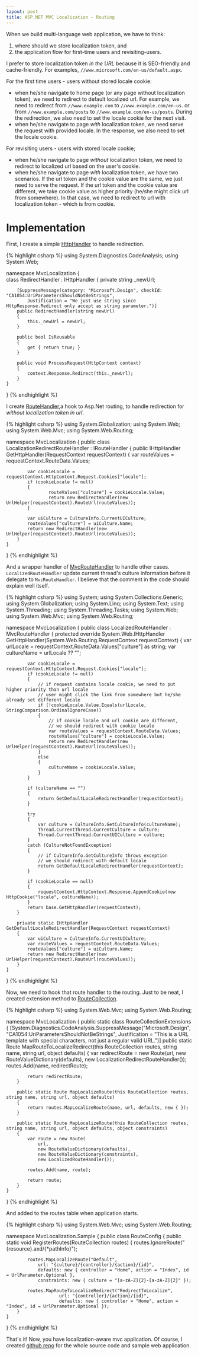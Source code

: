 ```yaml
---
layout: post
title: ASP.NET MVC Localization - Routing
---
```


When we build multi-language web application, we have to think:

1. where should we store localization token, and
2. the application flow for first-time users and revisiting-users.

I prefer to store localization token _in the URL_ because it is SEO-friendly and cache-friendly. For examples, `//www.microsoft.com/en-us/default.aspx`.

For the first time users - users without stored locale cookie:

- when he/she navigate to home page (or any page without localization token), we need to redirect to default localized url. For example, we need to redirect from `//www.example.com` to `//www.example.com/en-us`. or from `//www.example.com/posts` to `//www.example.com/en-us/posts`. During the redirection, we also need to set the locale cookie for the next visit.
- when he/she navigate to page _with_ localization token, we need serve the request with provided locale. In the response, we also need to set the locale cookie.

For revisiting users - users with stored locale cookie;

- when he/she navigate to page _without_ localization token, we need to redirect to localized url based on the user's cookie.
- when he/she navigate to page _with_ localization token, we have two scenarios. If the url token and the cookie value are the same, we just need to serve the request. If the url token and the cookie value are different, we take cookie value as higher priority (he/she might click url from somewhere). In that case, we need to redirect to url with localization token - which is from cookie.

# Implementation

First, I create a simple [HttpHandler][] to handle redirection.

{% highlight csharp %}
using System.Diagnostics.CodeAnalysis;
using System.Web;

namespace MvcLocalization
{  
 class RedirectHandler : IHttpHandler
{
private string \_newUrl;

        [SuppressMessage(category: "Microsoft.Design", checkId: "CA1054:UriParametersShouldNotBeStrings",
            Justification = "We just use string since HttpResponse.Redirect only accept as string parameter.")]
        public RedirectHandler(string newUrl)
        {
            this._newUrl = newUrl;
        }

        public bool IsReusable
        {
            get { return true; }
        }

        public void ProcessRequest(HttpContext context)
        {
            context.Response.Redirect(this._newUrl);
        }
    }

}
{% endhighlight %}

I create [RouteHandler][],a hook to Asp.Net routing, to handle redirection for _without localization token in url_.

{% highlight csharp %}
using System.Globalization;
using System.Web;
using System.Web.Mvc;
using System.Web.Routing;

namespace MvcLocalization
{
public class LocalizationRedirectRouteHandler : IRouteHandler
{
public IHttpHandler GetHttpHandler(RequestContext requestContext)
{
var routeValues = requestContext.RouteData.Values;

            var cookieLocale = requestContext.HttpContext.Request.Cookies["locale"];
            if (cookieLocale != null)
            {
                    routeValues["culture"] = cookieLocale.Value;
                    return new RedirectHandler(new UrlHelper(requestContext).RouteUrl(routeValues));
            }

            var uiCulture = CultureInfo.CurrentUICulture;
            routeValues["culture"] = uiCulture.Name;
            return new RedirectHandler(new UrlHelper(requestContext).RouteUrl(routeValues));
        }
    }

}
{% endhighlight %}

And a wrapper handler of [MvcRouteHandler][] to handle other cases. `LocalizedRouteHandler` update current thread's culture information before it delegate to `MvcRouteHandler`. I believe that the comment in the code should explain well itself.

{% highlight csharp %}
using System;
using System.Collections.Generic;
using System.Globalization;
using System.Linq;
using System.Text;
using System.Threading;
using System.Threading.Tasks;
using System.Web;
using System.Web.Mvc;
using System.Web.Routing;

namespace MvcLocalization
{
public class LocalizedRouteHandler : MvcRouteHandler
{
protected override System.Web.IHttpHandler GetHttpHandler(System.Web.Routing.RequestContext requestContext)
{
var urlLocale = requestContext.RouteData.Values["culture"] as string;
var cultureName = urlLocale ?? "";

            var cookieLocale = requestContext.HttpContext.Request.Cookies["locale"];
            if (cookieLocale != null)
            {
                // if request contains locale cookie, we need to put higher priority than url locale
                // user might click the link from somewhere but he/she already set different locale
                if (!cookieLocale.Value.Equals(urlLocale, StringComparison.OrdinalIgnoreCase))
                {
                    // if cookie locale and url cookie are different,
                    // we should redirect with cookie locale
                    var routeValues = requestContext.RouteData.Values;
                    routeValues["culture"] = cookieLocale.Value;
                    return new RedirectHandler(new UrlHelper(requestContext).RouteUrl(routeValues));
                }
                else
                {
                    cultureName = cookieLocale.Value;
                }
            }

            if (cultureName == "")
            {
                return GetDefaultLocaleRedirectHandler(requestContext);
            }

            try
            {
                var culture = CultureInfo.GetCultureInfo(cultureName);
                Thread.CurrentThread.CurrentCulture = culture;
                Thread.CurrentThread.CurrentUICulture = culture;
            }
            catch (CultureNotFoundException)
            {
                // if CultureInfo.GetCultureInfo throws exception
                // we should redirect with default locale
                return GetDefaultLocaleRedirectHandler(requestContext);
            }

            if (cookieLocale == null)
            {
                requestContext.HttpContext.Response.AppendCookie(new HttpCookie("locale", cultureName));
            }
            return base.GetHttpHandler(requestContext);
        }

        private static IHttpHandler GetDefaultLocaleRedirectHandler(RequestContext requestContext)
        {
            var uiCulture = CultureInfo.CurrentUICulture;
            var routeValues = requestContext.RouteData.Values;
            routeValues["culture"] = uiCulture.Name;
            return new RedirectHandler(new UrlHelper(requestContext).RouteUrl(routeValues));
        }
    }

}
{% endhighlight %}

Now, we need to hook that route handler to the routing. Just to be neat, I created extension method to [RouteCollection][].

{% highlight csharp %}
using System.Web.Mvc;
using System.Web.Routing;

namespace MvcLocalization
{
public static class RouteCollectionExtensions
{
[System.Diagnostics.CodeAnalysis.SuppressMessage("Microsoft.Design", "CA1054:UriParametersShouldNotBeStrings",
Justification = "This is a URL template with special characters, not just a regular valid URL.")]
public static Route MapRouteToLocalizeRedirect(this RouteCollection routes, string name, string url, object defaults)
{
var redirectRoute = new Route(url, new RouteValueDictionary(defaults), new LocalizationRedirectRouteHandler());
routes.Add(name, redirectRoute);

            return redirectRoute;
        }

        public static Route MapLocalizeRoute(this RouteCollection routes, string name, string url, object defaults)
        {
            return routes.MapLocalizeRoute(name, url, defaults, new { });
        }

        public static Route MapLocalizeRoute(this RouteCollection routes, string name, string url, object defaults, object constraints)
        {
            var route = new Route(
                url,
                new RouteValueDictionary(defaults),
                new RouteValueDictionary(constraints),
                new LocalizedRouteHandler());

            routes.Add(name, route);

            return route;
        }
    }

}
{% endhighlight %}

And added to the routes table when application starts.

{% highlight csharp %}
using System.Web.Mvc;
using System.Web.Routing;

namespace MvcLocalization.Sample
{
public class RouteConfig
{
public static void RegisterRoutes(RouteCollection routes)
{
routes.IgnoreRoute("{resource}.axd/{\*pathInfo}");

            routes.MapLocalizeRoute("Default",
                url: "{culture}/{controller}/{action}/{id}",
                defaults: new { controller = "Home", action = "Index", id = UrlParameter.Optional },
                constraints: new { culture = "[a-zA-Z]{2}-[a-zA-Z]{2}" });

            routes.MapRouteToLocalizeRedirect("RedirectToLocalize",
                        url: "{controller}/{action}/{id}",
                        defaults: new { controller = "Home", action = "Index", id = UrlParameter.Optional });
        }
    }

}
{% endhighlight %}

That's it! Now, you have localization-aware mvc application. Of course, I created [github repo](https://github.com/jittuu/MvcLocalization) for the whole source code and sample web application.

[httphandler]: //msdn.microsoft.com/en-us/library/bb398986(v=vs.100).aspx#Background
[mvcroutehandler]: //msdn.microsoft.com/en-us/library/system.web.mvc.mvcroutehandler(v=vs.118).aspx
[routehandler]: //msdn.microsoft.com/en-us/library/cc668201.aspx
[routecollection]: //msdn.microsoft.com/en-us/library/system.web.routing.routecollection(v=vs.110).aspx
